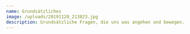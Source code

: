 ```yaml
---
name: Grundsätzliches
image: /uploads/20191120_213823.jpg
description: Grundsätzliche Fragen, die uns was angehen und bewegen.
---
```

